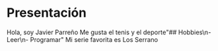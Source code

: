 # Presentación

Hola, soy Javier Parreño
Me gusta el tenis y el deporte"## Hobbies\\n- Leer\\n- Programar"
Mi serie favorita es Los Serrano

